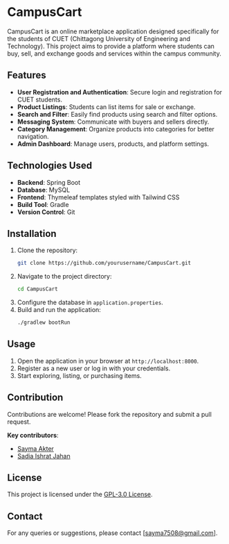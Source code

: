 # CampusCart

CampusCart is an online marketplace application designed specifically for the students of CUET (Chittagong University of Engineering and Technology). This project aims to provide a platform where students can buy, sell, and exchange goods and services within the campus community.

## Features

- **User Registration and Authentication**: Secure login and registration for CUET students.
- **Product Listings**: Students can list items for sale or exchange.
- **Search and Filter**: Easily find products using search and filter options.
- **Messaging System**: Communicate with buyers and sellers directly.
- **Category Management**: Organize products into categories for better navigation.
- **Admin Dashboard**: Manage users, products, and platform settings.

## Technologies Used

- **Backend**: Spring Boot
- **Database**: MySQL
- **Frontend**: Thymeleaf templates styled with Tailwind CSS
- **Build Tool**: Gradle
- **Version Control**: Git

## Installation

1. Clone the repository:
    ```bash
    git clone https://github.com/yourusername/CampusCart.git
    ```
2. Navigate to the project directory:
    ```bash
    cd CampusCart
    ```
3. Configure the database in `application.properties`.
4. Build and run the application:
    ```bash
    ./gradlew bootRun
    ```

## Usage

1. Open the application in your browser at `http://localhost:8000`.
2. Register as a new user or log in with your credentials.
3. Start exploring, listing, or purchasing items.

## Contribution

Contributions are welcome! Please fork the repository and submit a pull request.

**Key contributors**:
- [Sayma Akter](https://github.com/sayma77)
- [Sadia Ishrat Jahan](https://github.com/SadiaIshrat)



## License
This project is licensed under the [GPL-3.0 License](LICENSE).

## Contact

For any queries or suggestions, please contact [sayma7508@gmail.com].